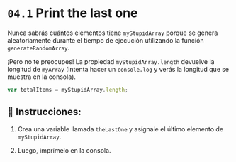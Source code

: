 # `04.1` Print the last one

Nunca sabrás cuántos elementos tiene `myStupidArray` porque se genera aleatoriamente durante el tiempo de ejecución utilizando la función `generateRandomArray`.

¡Pero no te preocupes! La propiedad `myStupidArray.length` devuelve la longitud de `myArray` (intenta hacer un `console.log` y verás la longitud que se muestra en la consola).

```js
var totalItems = myStupidArray.length;
```

## 📝 Instrucciones:

1. Crea una variable llamada `theLastOne` y asígnale el último elemento de `myStupidArray`.

2. Luego, imprímelo en la consola.
